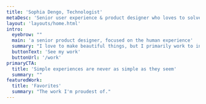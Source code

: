 ```yaml
---
title: 'Sophia Dengo, Technologist'
metaDesc: 'Senior user experience & product designer who loves to solve hard problems.'
layout: 'layouts/home.html'
intro:
  eyebrow: ""
  main: 'a senior product designer, focused on the human experience'
  summary: "I love to make beautiful things, but I primarily work to increase inclusivity and access to digital services, to simplify tools, and to make the products I touch more satisfying to use."
  buttonText: 'See my work'
  buttonUrl: '/work'
primaryCTA:
  title: 'Simple experiences are never as simple as they seem'
  summary: ""
featuredWork:
  title: 'Favorites'
  summary: "The work I'm proudest of."
---
```

